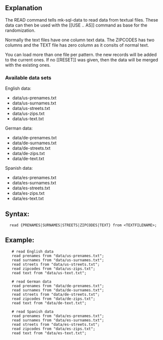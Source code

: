 ## Explanation

The READ command tells mk-sql-data to read data from textual files. These data can then be used with the [[USE .. AS]] command as base for the randomization.

Normally the text files have one column text data. The ZIPCODES has two columns and the TEXT file has zero column as it consits of normal text.

You can load more than one file per pattern. the new records will be added to the current ones. If no [[RESET]] was given, then the data will be merged with the existing ones.

### Available data sets

English data:
-   data/us-prenames.txt
-   data/us-surnames.txt
-   data/us-streets.txt
-   data/us-zips.txt
-   data/us-text.txt 

German data:
-   data/de-prenames.txt
-   data/de-surnames.txt
-   data/de-streets.txt
-   data/de-zips.txt
-   data/de-text.txt 

Spanish data:
-   data/es-prenames.txt
-   data/es-surnames.txt
-   data/es-streets.txt
-   data/es-zips.txt
-   data/es-text.txt 

## Syntax:

```
  read {PRENAMES|SURNAMES|STREETS|ZIPCODES|TEXT} from <TEXTFILENAME>;  
```

## Example:

```
   # read English data
   read prenames from "data/us-prenames.txt";
   read surnames from "data/us-surnames.txt";
   read streets from "data/us-streets.txt";   
   read zipcodes from "data/us-zips.txt";
   read text from "data/us-text.txt";   

   # read German data
   read prenames from "data/de-prenames.txt";
   read surnames from "data/de-surnames.txt";
   read streets from "data/de-streets.txt";   
   read zipcodes from "data/de-zips.txt";
   read text from "data/de-text.txt";  

   # read Spanish data
   read prenames from "data/es-prenames.txt";
   read surnames from "data/es-surnames.txt";
   read streets from "data/es-streets.txt";   
   read zipcodes from "data/es-zips.txt";
   read text from "data/es-text.txt"; 
```

